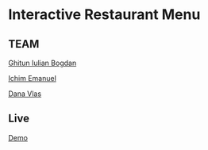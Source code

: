 # Interactive Restaurant Menu

## TEAM

[Ghitun Iulian Bogdan](https://github.com/qBogdan)

[Ichim Emanuel](https://github.com/ieemy)

[Dana Vlas](https://github.com/vlasdana)

## Live

[Demo](https://qBogdan.github.io/interactive-menu)
